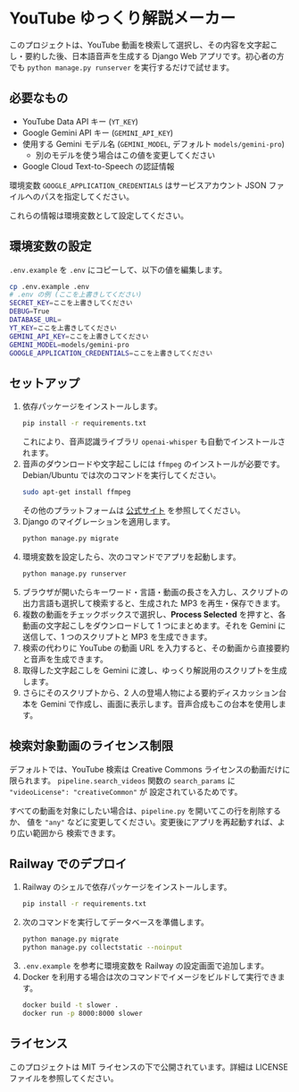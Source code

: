 # YouTube ゆっくり解説メーカー

このプロジェクトは、YouTube 動画を検索して選択し、その内容を文字起こし・要約した後、日本語音声を生成する Django Web アプリです。初心者の方でも `python manage.py runserver` を実行するだけで試せます。

## 必要なもの
- YouTube Data API キー (`YT_KEY`)
- Google Gemini API キー (`GEMINI_API_KEY`)
- 使用する Gemini モデル名 (`GEMINI_MODEL`, デフォルト `models/gemini-pro`)
  - 別のモデルを使う場合はこの値を変更してください
- Google Cloud Text-to-Speech の認証情報

環境変数 `GOOGLE_APPLICATION_CREDENTIALS` はサービスアカウント JSON ファイルへのパスを指定してください。

これらの情報は環境変数として設定してください。

## 環境変数の設定
`.env.example` を `.env` にコピーして、以下の値を編集します。

```bash
cp .env.example .env
# .env の例 (ここを上書きしてください)
SECRET_KEY=ここを上書きしてください
DEBUG=True
DATABASE_URL=
YT_KEY=ここを上書きしてください
GEMINI_API_KEY=ここを上書きしてください
GEMINI_MODEL=models/gemini-pro
GOOGLE_APPLICATION_CREDENTIALS=ここを上書きしてください
```

## セットアップ
1. 依存パッケージをインストールします。
   ```bash
   pip install -r requirements.txt
   ```
   これにより、音声認識ライブラリ `openai-whisper` も自動でインストールされます。
2. 音声のダウンロードや文字起こしには `ffmpeg` のインストールが必要です。Debian/Ubuntu では次のコマンドを実行してください。
   ```bash
   sudo apt-get install ffmpeg
   ```
   その他のプラットフォームは [公式サイト](https://ffmpeg.org/download.html) を参照してください。
3. Django のマイグレーションを適用します。
   ```bash
   python manage.py migrate
   ```
4. 環境変数を設定したら、次のコマンドでアプリを起動します。
   ```bash
   python manage.py runserver
   ```
5. ブラウザが開いたらキーワード・言語・動画の長さを入力し、スクリプトの出力言語も選択して検索すると、生成された MP3 を再生・保存できます。
6. 複数の動画をチェックボックスで選択し、**Process Selected** を押すと、各動画の文字起こしをダウンロードして 1 つにまとめます。それを Gemini に送信して、1 つのスクリプトと MP3 を生成できます。
7. 検索の代わりに YouTube の動画 URL を入力すると、その動画から直接要約と音声を生成できます。
8. 取得した文字起こしを Gemini に渡し、ゆっくり解説用のスクリプトを生成します。
9. さらにそのスクリプトから、2 人の登場人物による要約ディスカッション台本を Gemini で作成し、画面に表示します。音声合成もこの台本を使用します。

## 検索対象動画のライセンス制限
デフォルトでは、YouTube 検索は Creative Commons ライセンスの動画だけに限られます。
`pipeline.search_videos` 関数の `search_params` に `"videoLicense": "creativeCommon"` が
設定されているためです。

すべての動画を対象にしたい場合は、`pipeline.py` を開いてこの行を削除するか、
値を `"any"` などに変更してください。変更後にアプリを再起動すれば、より広い範囲から
検索できます。

## Railway でのデプロイ
1. Railway のシェルで依存パッケージをインストールします。
   ```bash
   pip install -r requirements.txt
   ```
2. 次のコマンドを実行してデータベースを準備します。
   ```bash
   python manage.py migrate
   python manage.py collectstatic --noinput
   ```
3. `.env.example` を参考に環境変数を Railway の設定画面で追加します。
4. Docker を利用する場合は次のコマンドでイメージをビルドして実行できます。
   ```bash
   docker build -t slower .
   docker run -p 8000:8000 slower
   ```

## ライセンス
このプロジェクトは MIT ライセンスの下で公開されています。詳細は LICENSE ファイルを参照してください。

